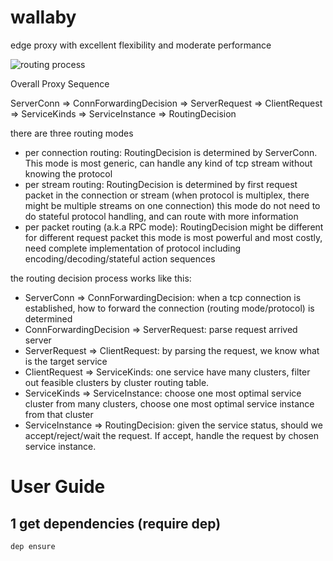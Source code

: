 # wallaby

edge proxy with excellent flexibility and moderate performance

![routing process](https://docs.google.com/drawings/d/e/2PACX-1vRAsCkJMutbN8DfH1atFLET15yzYGOwMQ0JLFQrvbg3tuXq71fCk5WF56xR0rBoXTVxtAYavD9fVJM_/pub?w=1011&h=764)

Overall Proxy Sequence

ServerConn => ConnForwardingDecision => ServerRequest => ClientRequest => ServiceKinds => ServiceInstance => RoutingDecision

there are three routing modes

* per connection routing: RoutingDecision is determined by ServerConn. 
This mode is most generic, can handle any kind of tcp stream without knowing the protocol
* per stream routing: RoutingDecision is determined by first request packet in the connection 
or stream (when protocol is multiplex, there might be multiple streams on one connection)
this mode do not need to do stateful protocol handling, and can route with more information
* per packet routing (a.k.a RPC mode): RoutingDecision might be different for different request packet
this mode is most powerful and most costly, need complete implementation of protocol
including encoding/decoding/stateful action sequences

the routing decision process works like this:

* ServerConn => ConnForwardingDecision: when a tcp connection is established,
how to forward the connection (routing mode/protocol) is determined
* ConnForwardingDecision => ServerRequest: parse request arrived server
* ServerRequest => ClientRequest: by parsing the request, we know what is the target service
* ClientRequest => ServiceKinds: one service have many clusters, filter out feasible clusters by cluster routing table.
* ServiceKinds => ServiceInstance: choose one most optimal service cluster from many clusters, 
choose one most optimal service instance from that cluster
* ServiceInstance => RoutingDecision: given the service status, should we accept/reject/wait the request. If accept,
handle the request by chosen service instance.

# User Guide

## 1 get dependencies (require dep)

```bash
dep ensure
```
